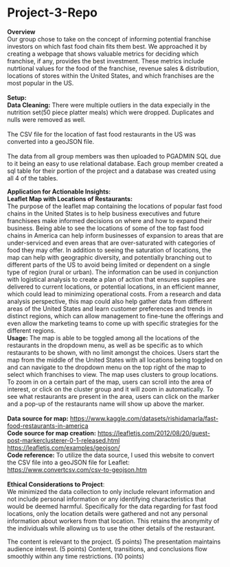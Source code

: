 # Project-3-Repo
**Overview**<br>
Our group chose to take on the concept of informing potential franchise investors on which fast food chain fits them best. We approached it by creating a webpage that shows valuable metrics for deciding which franchise, if any, provides the best investment. These metrics include nutrtional values for the food of the franchise, revenue sales & distribution, locations of stores within the United States, and which franchises are the most popular in the US. <br>
<br>
**Setup:**<br>
**Data Cleaning:**
There were multiple outliers in the data expecially in the nutrition set(50 piece platter meals) which were dropped. Duplicates and nulls were removed as well.<br>
<br>
The CSV file for the location of fast food restaurants in the US was converted into a geoJSON file. <br>
<br>
The data from all group members was then uploaded to PGADMIN SQL due to it being an easy to use relational database. Each group member created a sql table for their portion of the project and a database was created using all 4 of the tables.<br>

**Application for Actionable Insights:**<br>
**Leaflet Map with Locations of Restaurants:**<br>
The purpose of the leaflet map containing the locations of popular fast food chains in the United States is to help business executives and future franchisees make informed decisions on where and how to expand their business. Being able to see the locations of some of the top fast food chains in America can help inform businesses of expansion to areas that are under-serviced and even areas that are over-saturated with categories of food they may offer. In addition to seeing the saturation of locations, the map can help with geographic diversity, and potentially branching out to different parts of the US to avoid being limited or dependent on a single type of region (rural or urban). The information can be used in conjunction with logistical analysis to create a plan of action that ensures supplies are delivered to current locations, or potential locations, in an efficient manner, which could lead to minimizing operational costs. From a research and data analysis perspective, this map could also help gather data from different areas of the United States and learn customer preferences and trends in distinct regions, which can allow management to fine-tune the offerings and even allow the marketing teams to come up with specific strategies for the different regions.<br> 
**Usage:** The map is able to be toggled among all the locations of the restaurants in the dropdown menu, as well as be specific as to which restaurants to be shown, with no limit amongst the choices. Users start the map from the middle of the United States with all locations being toggled on and can navigate to the dropdown menu on the top right of the map to select which franchises to view. The map uses clusters to group locations. To zoom in on a certain part of the map, users can scroll into the area of interest, or click on the cluster group and it will zoom in automatically. To see what restaurants are present in the area, users can click on the marker and a pop-up of the restaurants name will show up above the marker.<br>
<br>
**Data source for map:** https://www.kaggle.com/datasets/rishidamarla/fast-food-restaurants-in-america <br>
**Code source for map creation:** https://leafletjs.com/2012/08/20/guest-post-markerclusterer-0-1-released.html <br>
https://leafletjs.com/examples/geojson/<br>
**Code reference:** To utilize the data source, I used this website to convert the CSV file into a geoJSON file for Leaflet: https://www.convertcsv.com/csv-to-geojson.htm <br>
<br>
**Ethical Considerations to Project**: <br>
We minimized the data collection to only include relevant information and not include personal information or any identifying characteristics that would be deemed harmful. Specifically for the data regarding for fast food locations, only the location details were gathered and not any personal information about workers from that location. This retains the anonymity of the individuals while allowing us to use the other details of the restaurant.

The content is relevant to the project. (5 points)
The presentation maintains audience interest. (5 points)
Content, transitions, and conclusions flow smoothly within any time restrictions. (10 points)

